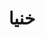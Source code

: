 ---
title: خنیا
content:
    items: 
        '@taxonomy.category': [music]
body_classes: 'title-center title-h1h2'
twig_first: true
process:
    twig: true
---